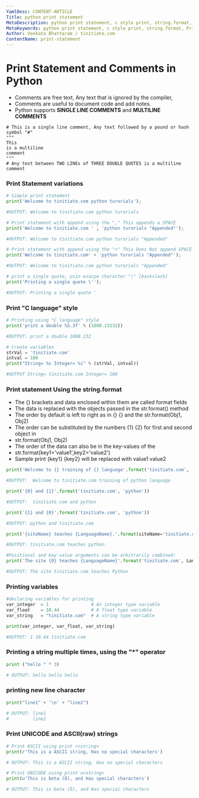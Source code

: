 ```yaml
---
YamlDesc: CONTENT-ARTICLE
Title: python print statement
MetaDescription: python print statement, c style print, string.format, Print UNICODE, ASCII raw tutorials example code, tutorials
MetaKeywords: python print statement, c style print, string.format, Print UNICODE, ASCII raw tutorials example code, tutorials
Author: Venkata Bhattaram / tinitiate.com
ContentName: print-statement
---
```


# Print Statement and Comments in Python
* Comments are free text, Any text that is ignored by the compiler,
* Comments are useful to document code and add notes.
* Python supports **SINGLE LINE COMMENTS** and **MULTILINE COMMENTS**

```
# This is a single line comment, Any text followed by a pound or hash symbol "#"
"""
This
is a multiline 
comment
"""
# Any text between TWO LINEs of THREE DOUBLE QUOTES is a multiline comment
```


### Print Statement variations

```python
# Simple print statement
print('Welcome to tinitiate.com python turorials');

#OUTPUT: Welcome to tinitiate.com python turorials
```
```python
# Print statement with append using the "," This appends a SPACE
print('Welcome to tinitiate.com ' , 'python turorials "Appended"');

#OUTPUT: Welcome to tinitiate.com python turorials "Appended"
```
```python
# Print statement with append using the "+" This Does Not append SPACE
print('Welcome to tinitiate.com' + 'python turorials "Appended"');

#OUTPUT: Welcome to tinitiate.com python turorials "Appended"
```
```python
# print a single quote, usin esacpe character "\" [backslash]
print('Printing a single quote \'');

#OUTPUT: Printing a single quote '
```


### Print "C language" style

```python
# Printing using "C language" style
print('print a double %5.3f' % (1000.23232))

#OUTPUT: print a double 1000.232

# Create variables
strVal = 'tinitiate.com'
intval = 100
print("String= %s Integer= %i" % (strVal, intval))

#OUTPUT String= tinitiate.com Integer= 100
```


### Print statement Using the string.format

* The {} brackets and data enclosed within them are called format fields
* The data is replaced with the objects passed in the str.format() method
* The order by default is left to right as in {} {} and the str.format(Obj1, Obj2)
* The order can be substituted by the numbers {1} {2} for first and second object in
* str.format(Obj1, Obj2)
* The order of the data can also be in the key-values of the
* str.format(key1='value1',key2='value2')
* Sample print {key1} {key2} will be replaced with value1 value2

```python
print('Welcome to {} training of {} language'.format('tinitiate.com', 'python'));

#OUTPUT:  Welcome to tinitiate.com training of python language
```
```python
print('{0} and {1}'.format('tinitiate.com', 'python'))

#OUTPUT:  tinitiate.com and python
```
```python
print('{1} and {0}'.format('tinitiate.com', 'python'))

#OUTPUT: python and tinitiate.com
```
```python
print('{siteName} teaches {LanguageName}.'.format(siteName='tinitiate.com', LanguageName='python'))

#OUTPUT: tinitiate.com teaches python.
```
```python
#Positional and key-value arguments can be arbitrarily combined:
print('The site {0} teaches {LanguageName}'.format('tinitiate.com', LanguageName='Python'))

#OUTPUT: The site tinitiate.com teaches Python
```


### Printing variables

```python
#declaring variables for printing
var_integer  = 1                # An integer type variable
var_float    = 10.44            # A float type variable
var_string   = "tinitiate.com"  # A string type variable

print(var_integer, var_float, var_string)

#OUTPUT: 1 10.44 tinitiate.com
```


### Printing a string multiple times, using the "*" operator

```python
print ("hello " * 3)

# OUTPUT: hello hello hello 
```


###  printing new line character

```python
print("line1" + '\n' + "line2")

# OUTPUT: line1
#         line2  
```


### Print UNICODE and ASCII(raw) strings

```python
# Print ASCII using print r<string>
print(r'This is a ASCII string, Has no special characters')

# OUTPUT: This is a ASCII string, Has no special characters
```
```python
# Print UNICODE using print u<string>
print(u'This is beta (ß), and Has special characters')

# OUTPUT: This is beta (ß), and Has special characters
```
